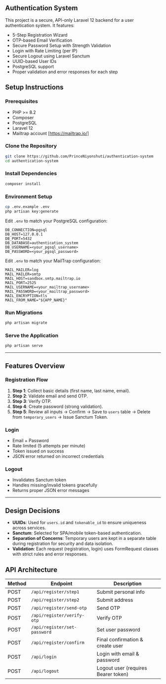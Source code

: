 ## Authentication System 

This project is a secure, API-only Laravel 12 backend for a user authentication system. It features:

- 5-Step Registration Wizard  
- OTP-based Email Verification  
- Secure Password Setup with Strength Validation  
- Login with Rate Limiting (per IP)  
- Secure Logout using Laravel Sanctum  
- UUID-based User IDs  
- PostgreSQL support  
- Proper validation and error responses for each step  

## Setup Instructions

### Prerequisites

- PHP >= 8.2
- Composer
- PostgreSQL
- Laravel 12
- Mailtrap account [https://mailtrap.io/]

### Clone the Repository

```bash
git clone https://github.com/PrinceNiyonshuti/authentication-system
cd authentication-system
```

### Install Dependencies

```bash
composer install
```

### Environment Setup

```bash
cp .env.example .env
php artisan key:generate
```

Edit `.env` to match your PostgreSQL configuration:

```env
DB_CONNECTION=pgsql
DB_HOST=127.0.0.1
DB_PORT=5432
DB_DATABASE=authentication_system
DB_USERNAME=<your_pgsql_username>
DB_PASSWORD=<your_pgsql_password>
```

Edit `.env` to match your MailTrap configuration:

```env
MAIL_MAILER=log
MAIL_MAILER=smtp
MAIL_HOST=sandbox.smtp.mailtrap.io
MAIL_PORT=2525
MAIL_USERNAME=<your_mailtrap_username>
MAIL_PASSWORD=<your_mailtrap_password>
MAIL_ENCRYPTION=tls
MAIL_FROM_NAME="${APP_NAME}"
```

### Run Migrations

```bash
php artisan migrate
```

### Serve the Application

```bash
php artisan serve
```

---

## Features Overview

### Registration Flow

1. **Step 1**: Collect basic details (first name, last name, email).
2. **Step 2**: Validate email and send OTP.
3. **Step 3**: Verify OTP.
4. **Step 4**: Create password (strong validation).
5. **Step 5**: Review all inputs → Confirm → Save to `users` table → Delete from `temporary_users` → Issue Sanctum Token.

### Login

- Email + Password
- Rate limited (5 attempts per minute)
- Token issued on success
- JSON error returned on incorrect credentials

### Logout

- Invalidates Sanctum token
- Handles missing/invalid tokens gracefully
- Returns proper JSON error messages

---

## Design Decisions

- **UUIDs**: Used for `users.id` and `tokenable_id` to ensure uniqueness across services.
- **Sanctum**: Selected for SPA/mobile token-based authentication.
- **Separation of Concerns**: Temporary users are kept in a separate table during registration for security and data isolation.
- **Validation**: Each request (registration, login) uses FormRequest classes with strict rules and error responses.


## API Architecture
| Method | Endpoint                     | Description                         |
| ------ | ---------------------------- | ----------------------------------- |
| POST   | `/api/register/step1`        | Submit personal info                |
| POST   | `/api/register/step2`        | Submit address                      |
| POST   | `/api/register/send-otp`     | Send OTP                            |
| POST   | `/api/register/verify-otp`   | Verify OTP                          |
| POST   | `/api/register/set-password` | Set user password                   |
| POST   | `/api/register/confirm`      | Final confirmation & create user    |
| POST   | `/api/login`                 | Login with email & password         |
| POST   | `/api/logout`                | Logout user (requires Bearer token) |

